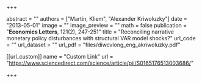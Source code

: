 +++

abstract = ""
authors = ["Martin, Kliem", "Alexander Kriwoluzky"]
date = "2013-05-01"
image = ""
image_preview = ""
math = false
publication = "**Economics Letters**, 121(2), 247-251"
title = "Reconciling narrative monetary policy disturbances with structural VAR model shocks?"
url_code = ""
url_dataset = ""
url_pdf = "files/diwcvlong_eng_akriwoluzky.pdf"

[[url_custom]]
    name = "Custom Link"
    url = "https://www.sciencedirect.com/science/article/pii/S0165176513003686/"
    
+++
